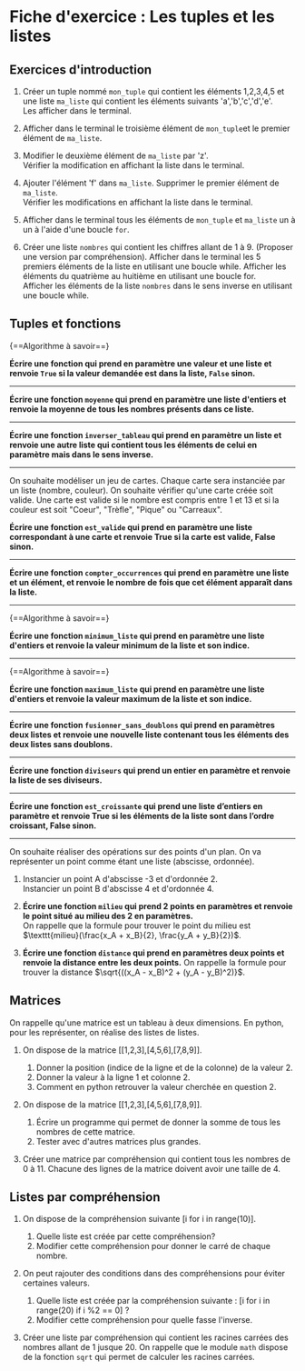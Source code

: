 # Fiche d'exercice : Les tuples et les listes

## Exercices d'introduction

1. Créer un tuple nommé  `mon_tuple` qui contient les éléments 1,2,3,4,5 et une liste `ma_liste` qui contient les éléments suivants 'a','b','c','d','e'.  
Les afficher dans le terminal.

2. Afficher dans le terminal le troisième élément de `mon_tuple`et le premier élément de `ma_liste`.

3. Modifier le deuxième élément de `ma_liste` par 'z'.  
Vérifier la modification en affichant la liste dans le terminal.

4. Ajouter l'élément 'f' dans `ma_liste`.
Supprimer le premier élément de `ma_liste`.  
Vérifier les modifications en affichant la liste dans le terminal.

5. Afficher dans le terminal tous les éléments de `mon_tuple` et `ma_liste` un à un à l'aide d'une boucle `for`.

6. Créer une liste `nombres` qui contient les chiffres allant de 1 à 9. (Proposer une version par compréhension).
Afficher dans le terminal les 5 premiers éléments de la liste en utilisant une boucle while.
Afficher les éléments du quatrième au huitième en utilisant une boucle for.  
Afficher les éléments de la liste `nombres` dans le sens inverse en utilisant une boucle while.

## Tuples et fonctions

{==Algorithme à savoir==}  

**Écrire une fonction qui prend en paramètre une valeur et une liste et renvoie `True` si la valeur demandée est dans la liste, `False` sinon.**

---

**Écrire une fonction `moyenne` qui prend en paramètre une liste d'entiers et renvoie la moyenne de tous les nombres présents dans ce liste.**

---

**Écrire une fonction `inverser_tableau` qui prend en paramètre un liste et renvoie une autre liste qui contient tous les éléments de celui en paramètre mais dans le sens inverse.**

---

On souhaite modéliser un jeu de cartes. Chaque carte sera instanciée par un liste (nombre, couleur). On souhaite vérifier qu'une carte créée soit valide. Une carte est valide si le nombre est compris entre 1 et 13 et si la couleur est soit "Coeur", "Trèfle", "Pique" ou "Carreaux".  

**Écrire une fonction `est_valide` qui prend en paramètre une liste correspondant à une carte et renvoie **True** si la carte est valide, **False** sinon.**

---

**Écrire une fonction `compter_occurrences` qui prend en paramètre une liste et un élément, et renvoie le nombre de fois que cet élément apparaît dans la liste.**

---

{==Algorithme à savoir==}  

**Écrire une fonction `minimum_liste` qui prend en paramètre une liste d'entiers et renvoie la valeur minimum de la liste et son indice.**  

---

{==Algorithme à savoir==}  

**Écrire une fonction `maximum_liste` qui prend en paramètre une liste d'entiers et renvoie la valeur maximum de la liste et son indice.**  

---

**Écrire une fonction `fusionner_sans_doublons` qui prend en paramètres deux listes et renvoie une nouvelle liste contenant tous les éléments des deux listes sans doublons.**

---

**Écrire une fonction `diviseurs` qui prend un entier en paramètre et renvoie la liste de ses diviseurs.**

---

**Écrire une fonction `est_croissante` qui prend une liste d’entiers en paramètre et renvoie True si les éléments de la liste sont dans l’ordre croissant, False sinon.**

---

On souhaite réaliser des opérations sur des points d'un plan. On va représenter un point comme étant une liste (abscisse, ordonnée).

1. Instancier un point A d'abscisse -3 et d'ordonnée 2.  
   Instancier un point B d'abscisse 4 et d'ordonnée 4.

2. **Écrire une fonction `milieu` qui prend 2 points en paramètres et renvoie le point situé au milieu des 2 en paramètres.**  
   On rappelle que la formule pour trouver le point du milieu est $\texttt{milieu}(\frac{x_A + x_B}{2}, \frac{y_A + y_B}{2})$.

3. **Écrire une fonction `distance` qui prend en paramètres deux points et renvoie la distance entre les deux points.**
   On rappelle la formule pour trouver la distance $\sqrt{((x_A - x_B)^2 + (y_A - y_B)^2)}$.

## Matrices

On rappelle qu'une matrice est un tableau à deux dimensions. En python, pour les représenter, on réalise des listes de listes.

1. On dispose de la matrice [[1,2,3],[4,5,6],[7,8,9]].
   1. Donner la position (indice de la ligne et de la colonne) de la valeur 2.
   2. Donner la valeur à la ligne 1 et colonne 2.
   3. Comment en python retrouver la valeur cherchée en question 2.

2. On dispose de la matrice [[1,2,3],[4,5,6],[7,8,9]]. 
   1. Écrire un programme qui permet de donner la somme de tous les nombres de cette matrice.
   2. Tester avec d'autres matrices plus grandes.

3. Créer une matrice par compréhension qui contient tous les nombres de 0 à 11. Chacune des lignes de la matrice doivent avoir une taille de 4.

## Listes par compréhension

1. On dispose de la compréhension suivante [i for i in range(10)].
   1. Quelle liste est créée par cette compréhension?
   2. Modifier cette compréhension pour donner le carré de chaque nombre.

2. On peut rajouter des conditions dans des compréhensions pour éviter certaines valeurs.
   1. Quelle liste est créée par la compréhension suivante : [i for i in range(20) if i %2 == 0] ?
   2. Modifier cette compréhension pour quelle fasse l'inverse.

3. Créer une liste par compréhension qui contient les racines carrées des nombres allant de 1 jusque 20. On rappelle que le module `math` dispose de la fonction `sqrt` qui permet de calculer les racines carrées.